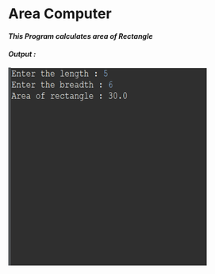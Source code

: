 <!Doctype>
<html>
<head>
</head>
<body>
<h1>Area Computer</h1>

<h4><i><b>This Program calculates area of Rectangle</b></i></h4>

  <h4><b><i>Output : </b></i></h4>
  <img src = "Area computer\OutputArea.png" alt height = "400" width = "400">
 
</body>
</html>
